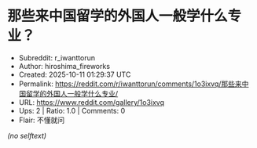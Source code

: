 # 那些来中国留学的外国人一般学什么专业？

- Subreddit: r_iwanttorun
- Author: hiroshima_fireworks
- Created: 2025-10-11 01:29:37 UTC
- Permalink: https://reddit.com/r/iwanttorun/comments/1o3ixvq/那些来中国留学的外国人一般学什么专业/
- URL: https://www.reddit.com/gallery/1o3ixvq
- Ups: 2 | Ratio: 1.0 | Comments: 0
- Flair: 不懂就问

_(no selftext)_
